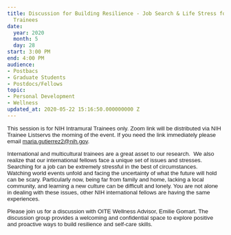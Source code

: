 ```yaml
---
title: Discussion for Building Resilience - Job Search & Life Stress for International
  Trainees
date:
  year: 2020
  month: 5
  day: 28
start: 3:00 PM
end: 4:00 PM
audience:
- Postbacs
- Graduate Students
- Postdocs/Fellows
topic:
- Personal Development
- Wellness
updated_at: 2020-05-22 15:16:50.000000000 Z
---
```

<span style="font-family: arial, helvetica, sans-serif; font-size:
10pt;">This session is for NIH Intramural Trainees only. Zoom link will
be distributed via NIH Trainee Listservs the morning of the event. If
you need the link immediately please
email maria.gutierrez2@nih.gov. </span>

<span style="font-family: arial, helvetica, sans-serif; font-size:
10pt;">International and multicultural trainees are a great asset to our
research.  We also realize that our international fellows face a unique
set of issues and stresses. Searching for a job can be extremely
stressful in the best of circumstances.  Watching world events unfold
and facing the uncertainty of what the future will hold can be
scary. Particularly now, being far from family and home, lacking a local
community, and learning a new culture can be difficult and lonely. You
are not alone in dealing with these issues, other NIH international
fellows are having the same experiences. </span>

<span style="font-family: arial, helvetica, sans-serif; font-size:
10pt;">Please join us for a discussion with OITE Wellness Advisor,
Emilie Gomart. The discussion group provides a welcoming and
confidential space to explore positive and proactive ways to build
resilience and self-care skills.</span>

